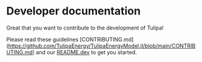 # Developer documentation

Great that you want to contribute to the development of Tulipa!

Please read these guidelines [CONTRIBUTING.md] (https://github.com/TulipaEnergy/TulipaEnergyModel.jl/blob/main/CONTRIBUTING.md) and our [README.dev](https://github.com/TulipaEnergy/TulipaEnergyModel.jl/blob/main/README.dev.md) to get you started.
